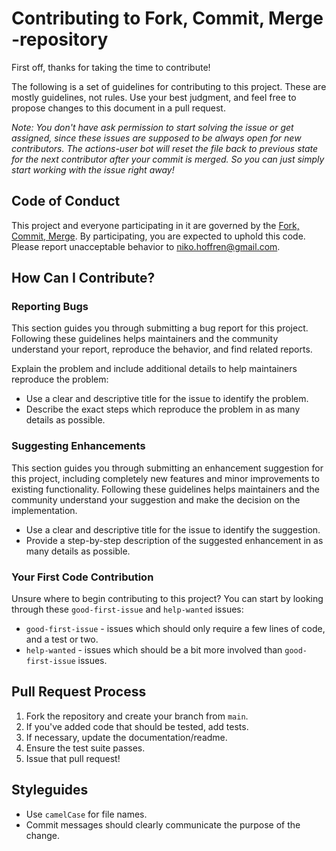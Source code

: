 # Contributing to Fork, Commit, Merge -repository

First off, thanks for taking the time to contribute!

The following is a set of guidelines for contributing to this project. These are mostly guidelines, not rules. Use your best judgment, and feel free to propose changes to this document in a pull request.

*Note: You don't have ask permission to start solving the issue or get assigned, since these issues are supposed to be always open for new contributors. The actions-user bot will reset the file back to previous state for the next contributor after your commit is merged. So you can just simply start working with the issue right away!*

## Code of Conduct

This project and everyone participating in it are governed by the [Fork, Commit, Merge](CODE_OF_CONDUCT.md). By participating, you are expected to uphold this code. Please report unacceptable behavior to [niko.hoffren@gmail.com](mailto:niko.hoffren@gmail.com).

## How Can I Contribute?

### Reporting Bugs

This section guides you through submitting a bug report for this project. Following these guidelines helps maintainers and the community understand your report, reproduce the behavior, and find related reports.

Explain the problem and include additional details to help maintainers reproduce the problem:

* Use a clear and descriptive title for the issue to identify the problem.
* Describe the exact steps which reproduce the problem in as many details as possible.

### Suggesting Enhancements

This section guides you through submitting an enhancement suggestion for this project, including completely new features and minor improvements to existing functionality. Following these guidelines helps maintainers and the community understand your suggestion and make the decision on the implementation.

* Use a clear and descriptive title for the issue to identify the suggestion.
* Provide a step-by-step description of the suggested enhancement in as many details as possible.

### Your First Code Contribution

Unsure where to begin contributing to this project? You can start by looking through these `good-first-issue` and `help-wanted` issues:

* `good-first-issue` - issues which should only require a few lines of code, and a test or two.
* `help-wanted` - issues which should be a bit more involved than `good-first-issue` issues.

## Pull Request Process

1. Fork the repository and create your branch from `main`.
2. If you've added code that should be tested, add tests.
3. If necessary, update the documentation/readme.
4. Ensure the test suite passes.
5. Issue that pull request!

## Styleguides

* Use `camelCase` for file names.
* Commit messages should clearly communicate the purpose of the change.
